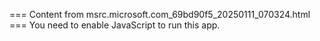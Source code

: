 === Content from msrc.microsoft.com_69bd90f5_20250111_070324.html ===
You need to enable JavaScript to run this app.
